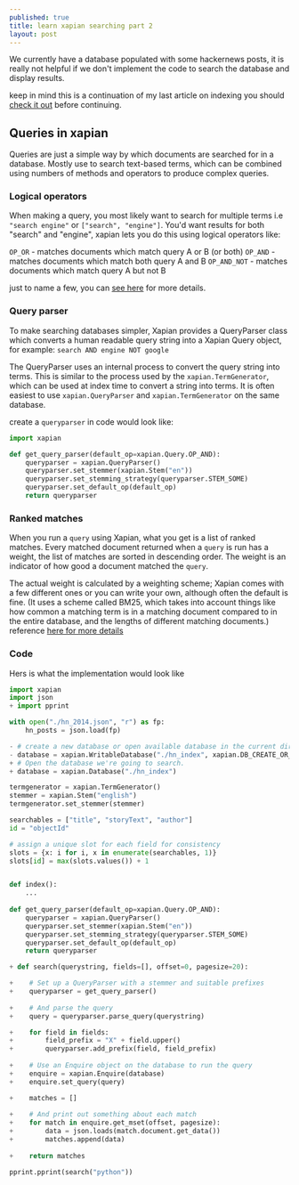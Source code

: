 ```yaml
---
published: true
title: learn xapian searching part 2
layout: post
---
```

We currently have a database populated with some hackernews posts, it is really not helpful if we don't implement the code to search the database and display results.

keep in mind this is a continuation of my last article on indexing you should [check it out](https://keosariel.github.io/2022/07/04/learn-xapian-basic-indexing-part-1/) before continuing.

## Queries in xapian

Queries are just a simple way by which documents are searched for in a database. Mostly use to search text-based terms, which can be combined using numbers of methods and operators to produce complex queries.

### Logical operators

When making a query, you most likely want to search for multiple terms i.e `"search engine"` or `["search", "engine"]`. You'd want results for both "search" and "engine", xapian lets you do this using logical operators like:

`OP_OR` - matches documents which match query A or B (or both)
`OP_AND` - matches documents which match both query A and B
`OP_AND_NOT` - matches documents which match query A but not B

just to name a few, you can [see here](https://getting-started-with-xapian.readthedocs.io/en/latest/concepts/search/queries.html) for more details.


### Query parser

To make searching databases simpler, Xapian provides a QueryParser class which converts a human readable query string into a Xapian Query object, for example: `search AND engine NOT google`

The QueryParser uses an internal process to convert the query string into terms. This is similar to the process used by the `xapian.TermGenerator`, which can be used at index time to convert a string into terms. It is often easiest to use `xapian.QueryParser` and `xapian.TermGenerator` on the same database.

create a `queryparser` in code would look like:

```python
import xapian

def get_query_parser(default_op=xapian.Query.OP_AND):
    queryparser = xapian.QueryParser()
    queryparser.set_stemmer(xapian.Stem("en"))
    queryparser.set_stemming_strategy(queryparser.STEM_SOME)
    queryparser.set_default_op(default_op)
    return queryparser
```

### Ranked matches

When you run a `query` using Xapian, what you get is a list of ranked matches. Every matched document returned when a `query` is run has a weight, the list of matches are sorted in descending order. The weight is an indicator of how good a document matched the `query`.

The actual weight is calculated by a weighting scheme; Xapian comes with a few different ones or you can write your own, although often the default is fine. (It uses a scheme called BM25, which takes into account things like how common a matching term is in a matching document compared to in the entire database, and the lengths of different matching documents.) reference [here for more details](https://getting-started-with-xapian.readthedocs.io/en/latest/concepts/search/ranked_matches.html)

### Code

Hers is what the implementation would look like

```python
import xapian
import json
+ import pprint

with open("./hn_2014.json", "r") as fp:
    hn_posts = json.load(fp)

- # create a new database or open available database in the current directory
- database = xapian.WritableDatabase("./hn_index", xapian.DB_CREATE_OR_OPEN)
+ # Open the database we're going to search.
+ database = xapian.Database("./hn_index")

termgenerator = xapian.TermGenerator()
stemmer = xapian.Stem("english")
termgenerator.set_stemmer(stemmer)

searchables = ["title", "storyText", "author"]
id = "objectId"

# assign a unique slot for each field for consistency
slots = {x: i for i, x in enumerate(searchables, 1)}
slots[id] = max(slots.values()) + 1


def index():
    ...
    
def get_query_parser(default_op=xapian.Query.OP_AND):
    queryparser = xapian.QueryParser()
    queryparser.set_stemmer(xapian.Stem("en"))
    queryparser.set_stemming_strategy(queryparser.STEM_SOME)
    queryparser.set_default_op(default_op)
    return queryparser

+ def search(querystring, fields=[], offset=0, pagesize=20):

+    # Set up a QueryParser with a stemmer and suitable prefixes
+ 	 queryparser = get_query_parser()
    
+    # And parse the query
+    query = queryparser.parse_query(querystring)

+    for field in fields:
+        field_prefix = "X" + field.upper()
+        queryparser.add_prefix(field, field_prefix)
    
+    # Use an Enquire object on the database to run the query
+    enquire = xapian.Enquire(database)
+    enquire.set_query(query)

+    matches = []
	
+    # And print out something about each match
+    for match in enquire.get_mset(offset, pagesize):
+        data = json.loads(match.document.get_data())
+        matches.append(data)
    
+    return matches

pprint.pprint(search("python"))
```









